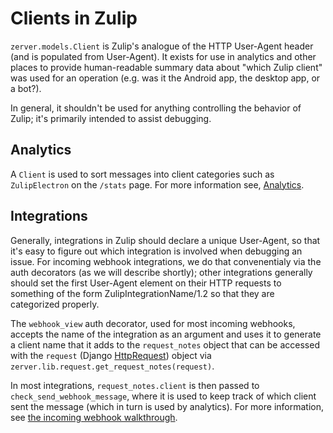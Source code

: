 # Clients in Zulip

`zerver.models.Client` is Zulip's analogue of the HTTP User-Agent
header (and is populated from User-Agent). It exists for use in
analytics and other places to provide human-readable summary data
about "which Zulip client" was used for an operation (e.g. was it the
Android app, the desktop app, or a bot?).

In general, it shouldn't be used for anything controlling the behavior
of Zulip; it's primarily intended to assist debugging.

## Analytics

A `Client` is used to sort messages into client categories such as
`ZulipElectron` on the `/stats` page. For more information see,
[Analytics](../subsystems/analytics.md).

## Integrations

Generally, integrations in Zulip should declare a unique User-Agent,
so that it's easy to figure out which integration is involved when
debugging an issue. For incoming webhook integrations, we do that
convenentialy via the auth decorators (as we will describe shortly);
other integrations generally should set the first User-Agent element
on their HTTP requests to something of the form
ZulipIntegrationName/1.2 so that they are categorized properly.

The `webhook_view` auth decorator, used for most incoming
webhooks, accepts the name of the integration as an argument and uses
it to generate a client name that it adds to the `request_notes`
object that can be accessed with the `request` (Django
[HttpRequest](https://docs.djangoproject.com/en/3.2/ref/request-response/#django.http.HttpRequest))
object via `zerver.lib.request.get_request_notes(request)`.

In most integrations, `request_notes.client` is then passed to
`check_send_webhook_message`, where it is used to keep track of which client
sent the message (which in turn is used by analytics). For more
information, see [the incoming webhook walkthrough](https://zulip.com/api/incoming-webhooks-walkthrough).
